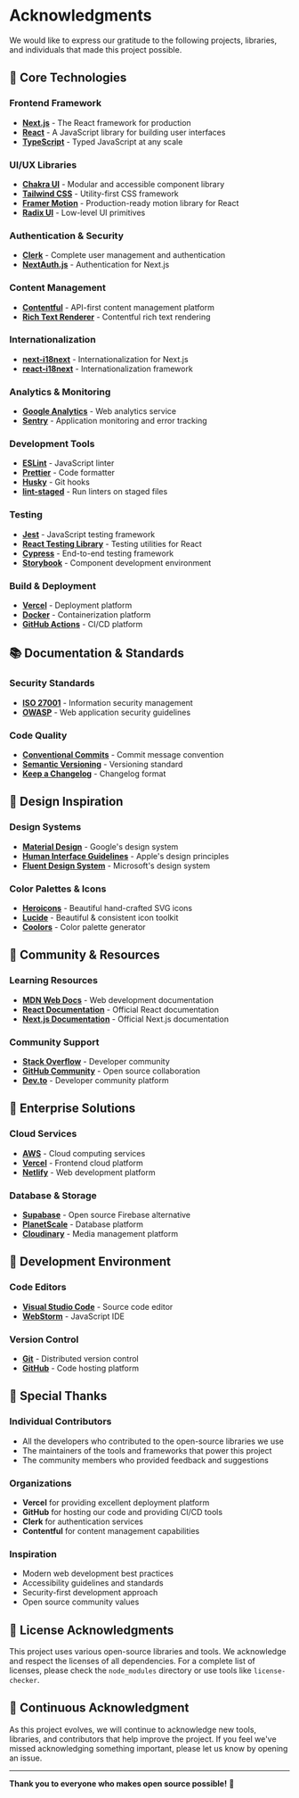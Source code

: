 # Acknowledgments

We would like to express our gratitude to the following projects, libraries, and individuals that made this project possible.

## 🚀 Core Technologies

### Frontend Framework

- **[Next.js](https://nextjs.org/)** - The React framework for production
- **[React](https://reactjs.org/)** - A JavaScript library for building user interfaces
- **[TypeScript](https://www.typescriptlang.org/)** - Typed JavaScript at any scale

### UI/UX Libraries

- **[Chakra UI](https://chakra-ui.com/)** - Modular and accessible component library
- **[Tailwind CSS](https://tailwindcss.com/)** - Utility-first CSS framework
- **[Framer Motion](https://www.framer.com/motion/)** - Production-ready motion library for React
- **[Radix UI](https://www.radix-ui.com/)** - Low-level UI primitives

### Authentication & Security

- **[Clerk](https://clerk.dev/)** - Complete user management and authentication
- **[NextAuth.js](https://next-auth.js.org/)** - Authentication for Next.js

### Content Management

- **[Contentful](https://www.contentful.com/)** - API-first content management platform
- **[Rich Text Renderer](https://github.com/contentful/rich-text)** - Contentful rich text rendering

### Internationalization

- **[next-i18next](https://github.com/isaachinman/next-i18next/)** - Internationalization for Next.js
- **[react-i18next](https://react.i18next.com/)** - Internationalization framework

### Analytics & Monitoring

- **[Google Analytics](https://analytics.google.com/)** - Web analytics service
- **[Sentry](https://sentry.io/)** - Application monitoring and error tracking

### Development Tools

- **[ESLint](https://eslint.org/)** - JavaScript linter
- **[Prettier](https://prettier.io/)** - Code formatter
- **[Husky](https://typicode.github.io/husky/)** - Git hooks
- **[lint-staged](https://github.com/okonet/lint-staged)** - Run linters on staged files

### Testing

- **[Jest](https://jestjs.io/)** - JavaScript testing framework
- **[React Testing Library](https://testing-library.com/docs/react-testing-library/intro/)** - Testing utilities for React
- **[Cypress](https://www.cypress.io/)** - End-to-end testing framework
- **[Storybook](https://storybook.js.org/)** - Component development environment

### Build & Deployment

- **[Vercel](https://vercel.com/)** - Deployment platform
- **[Docker](https://www.docker.com/)** - Containerization platform
- **[GitHub Actions](https://github.com/features/actions)** - CI/CD platform

## 📚 Documentation & Standards

### Security Standards

- **[ISO 27001](https://www.iso.org/isoiec-27001-information-security.html)** - Information security management
- **[OWASP](https://owasp.org/)** - Web application security guidelines

### Code Quality

- **[Conventional Commits](https://www.conventionalcommits.org/)** - Commit message convention
- **[Semantic Versioning](https://semver.org/)** - Versioning standard
- **[Keep a Changelog](https://keepachangelog.com/)** - Changelog format

## 🎨 Design Inspiration

### Design Systems

- **[Material Design](https://material.io/)** - Google's design system
- **[Human Interface Guidelines](https://developer.apple.com/design/human-interface-guidelines/)** - Apple's design principles
- **[Fluent Design System](https://www.microsoft.com/design/fluent/)** - Microsoft's design system

### Color Palettes & Icons

- **[Heroicons](https://heroicons.com/)** - Beautiful hand-crafted SVG icons
- **[Lucide](https://lucide.dev/)** - Beautiful & consistent icon toolkit
- **[Coolors](https://coolors.co/)** - Color palette generator

## 🌟 Community & Resources

### Learning Resources

- **[MDN Web Docs](https://developer.mozilla.org/)** - Web development documentation
- **[React Documentation](https://react.dev/)** - Official React documentation
- **[Next.js Documentation](https://nextjs.org/docs)** - Official Next.js documentation

### Community Support

- **[Stack Overflow](https://stackoverflow.com/)** - Developer community
- **[GitHub Community](https://github.com/community)** - Open source collaboration
- **[Dev.to](https://dev.to/)** - Developer community platform

## 🏢 Enterprise Solutions

### Cloud Services

- **[AWS](https://aws.amazon.com/)** - Cloud computing services
- **[Vercel](https://vercel.com/)** - Frontend cloud platform
- **[Netlify](https://www.netlify.com/)** - Web development platform

### Database & Storage

- **[Supabase](https://supabase.com/)** - Open source Firebase alternative
- **[PlanetScale](https://planetscale.com/)** - Database platform
- **[Cloudinary](https://cloudinary.com/)** - Media management platform

## 🔧 Development Environment

### Code Editors

- **[Visual Studio Code](https://code.visualstudio.com/)** - Source code editor
- **[WebStorm](https://www.jetbrains.com/webstorm/)** - JavaScript IDE

### Version Control

- **[Git](https://git-scm.com/)** - Distributed version control
- **[GitHub](https://github.com/)** - Code hosting platform

## 🙏 Special Thanks

### Individual Contributors

- All the developers who contributed to the open-source libraries we use
- The maintainers of the tools and frameworks that power this project
- The community members who provided feedback and suggestions

### Organizations

- **Vercel** for providing excellent deployment platform
- **GitHub** for hosting our code and providing CI/CD tools
- **Clerk** for authentication services
- **Contentful** for content management capabilities

### Inspiration

- Modern web development best practices
- Accessibility guidelines and standards
- Security-first development approach
- Open source community values

## 📄 License Acknowledgments

This project uses various open-source libraries and tools. We acknowledge and respect the licenses of all dependencies. For a complete list of licenses, please check the `node_modules` directory or use tools like `license-checker`.

## 🔄 Continuous Acknowledgment

As this project evolves, we will continue to acknowledge new tools, libraries, and contributors that help improve the project. If you feel we've missed acknowledging something important, please let us know by opening an issue.

---

**Thank you to everyone who makes open source possible!** 🎉
